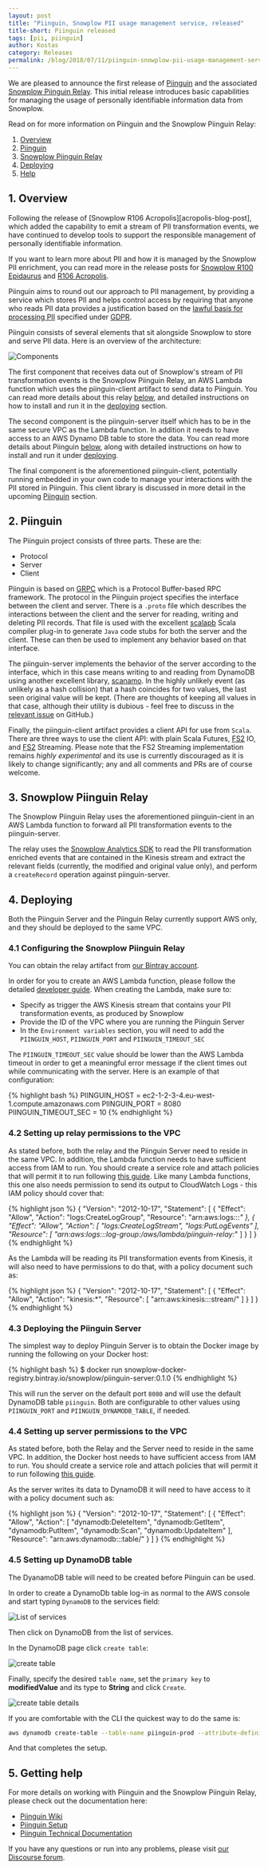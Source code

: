 ```yaml
---
layout: post
title: "Piinguin, Snowplow PII usage management service, released"
title-short: Piinguin released
tags: [pii, piinguin]
author: Kostas
category: Releases
permalink: /blog/2018/07/11/piinguin-snowplow-pii-usage-management-service-released/
---
```


We are pleased to announce the first release of [Piinguin][release-notes] and the associated [Snowplow Piinguin Relay][relay-release-notes]. This initial release introduces basic capabilities for managing the usage of personally identifiable information data from Snowplow.

Read on for more information on Piinguin and the Snowplow Piinguin Relay:

1. [Overview](#overview)
2. [Piinguin](#piinguin)
3. [Snowplow Piinguin Relay](#piinguin-relay)
4. [Deploying](#deploying)
5. [Help](#help)

<!--more-->

<h2 id="overview">1. Overview</h2>

Following the release of [Snowplow R106 Acropolis][acropolis-blog-post], which added the capability to emit a stream of PII transformation events, we have continued to develop tools to support the responsible management of personally identifiable information.

If you want to learn more about PII and how it is managed by the Snowplow PII enrichment, you can read more in the release posts for [Snowplow R100 Epidaurus][r100-blog-post] and [R106 Acropolis][r106-blog-post].

Piinguin aims to round out our approach to PII management, by providing a service which stores PII and helps control access by requiring that anyone who reads PII data provides a justification based on the [lawful basis for processing PII][lawful-basis-ico] specified under [GDPR][gdpr-eu].

Piinguin consists of several elements that sit alongside Snowplow to store and serve PII data. Here is an overview of the architecture:

![Components][components-overview]

The first component that receives data out of Snowplow's stream of PII transformation events is the Snowplow Piinguin Relay, an AWS Lambda function which uses the piinguin-client artifact to send data to Piinguin. You can read more details about this relay [below](#piinguin-relay), and detailed instructions on how to install and run it in the [deploying](#deploying) section.

The second component is the piinguin-server itself which has to be in the same secure VPC as the Lambda function. In addition it needs to have access to an AWS Dynamo DB table to store the data. You can read more details about Piinguin [below](#piinguin), along with detailed instructions on how to install and run it under [deploying](#deploying).

The final component is the aforementioned piinguin-client, potentially running embedded in your own code to manage your interactions with the PII stored in Piinguin. This client library is discussed in more detail in the upcoming [Piinguin](#piinguin) section.

<h2 id="piinguin">2. Piinguin</h2>

The Piinguin project consists of three parts. These are the:

* Protocol
* Server
* Client

Piinguin is based on [GRPC][grpc] which is a Protocol Buffer-based RPC framework. The protocol in the Piinguin project specifies the interface between the client and server. There is a `.proto` file which describes the interactions between the client and the server for reading, writing and deleting PII records. That file is used with the excellent [scalapb][scalapb] Scala compiler plug-in to generate `Java` code stubs for both the server and the client. These can then be used to implement any behavior based on that interface.

The piinguin-server implements the behavior of the server according to the interface, which in this case means writing to and reading from DynamoDB using another excellent library, [scanamo][scanamo]. In the highly unlikely event (as unlikely as a hash collision) that a hash coincides for two values, the last seen original value will be kept. (There are thoughts of keeping all values in that case, although their utility is dubious - feel free to discuss in the [relevant issue][collision-issue] on GitHub.)

Finally, the piinguin-client artifact provides a client API for use from `Scala`. There are three ways to use the client API: with plain Scala Futures, [FS2][fs2] IO, and [FS2][fs2] Streaming. Please note that the FS2 Streaming implementation remains *highly experimental* and its use is currently discouraged as it is likely to change significantly; any and all comments and PRs are of course welcome.

<h2 id="piinguin-relay">3. Snowplow Piinguin Relay</h2>

The Snowplow Piinguin Relay uses the aforementioned piinguin-cient in an AWS Lambda function to forward all PII transformation events to the piinguin-server.

The relay uses the [Snowplow Analytics SDK][analytics-sdk] to read the PII transformation enriched events that are contained in the Kinesis stream and extract the relevant fields (currently, the modified and original value only), and perform a `createRecord` operation against piinguin-server.

<h2 id="deploying">4. Deploying</h2>

Both the Piinguin Server and the Piinguin Relay currently support AWS only, and they should be deployed to the same VPC.

<h3 id="#deploying-relay">4.1 Configuring the Snowplow Piinguin Relay</h3>

You can obtain the relay artifact from [our Bintray account][snowplow-bintray].

In order for you to create an AWS Lambda function, please follow the detailed [developer guide][aws-developer-guide]. When creating the Lambda, make sure to:

* Specify as trigger the AWS Kinesis stream that contains your PII transformation events, as produced by Snowplow
* Provide the ID of the VPC where you are running the Piinguin Server
* In the `Environment variables` section, you will need to add the `PIINGUIN_HOST`, `PIINGUIN_PORT` and `PIINGUIN_TIMEOUT_SEC`

The `PIINGUIN_TIMEOUT_SEC` value should be lower than the AWS Lambda timeout in order to get a meaningful error message if the client times out while communicating with the server. Here is an example of that configuration:

{% highlight bash %}
PIINGUIN_HOST        = ec2-1-2-3-4.eu-west-1.compute.amazonaws.com
PIINGUIN_PORT        = 8080
PIINGUIN_TIMEOUT_SEC = 10
{% endhighlight %}

<h3 id="relay-iam-policy">4.2 Setting up relay permissions to the VPC</h3>

As stated before, both the relay and the Piinguin Server need to reside in the same VPC. In addition, the Lambda function needs to have sufficient access from IAM to run. You should create a service role and attach policies that will permit it to run following [this guide][role-creation]. Like many Lambda functions, this one also needs permission to send its output to CloudWatch Logs - this IAM policy should cover that:

{% highlight json %}
{
  "Version": "2012-10-17",
  "Statement": [
    {
      "Effect": "Allow",
      "Action": "logs:CreateLogGroup",
      "Resource": "arn:aws:logs:<region>:<account-id>:*"
    },
    {
      "Effect": "Allow",
      "Action": [
        "logs:CreateLogStream",
        "logs:PutLogEvents"
      ],
      "Resource": [
        "arn:aws:logs:<region>:<account-id>:log-group:/aws/lambda/piinguin-relay:*"
      ]
    }
  ]
}
{% endhighlight %}

As the Lambda will be reading its PII transformation events from Kinesis, it will also need to have permissions to do that, with a policy document such as:

{% highlight json %}
{
  "Version": "2012-10-17",
  "Statement": [
    {
      "Effect": "Allow",
      "Action": "kinesis:*",
      "Resource": [
        "arn:aws:kinesis:<region>:<account-id>:stream/<pii-events-stream-name>"
      ]
    }
  ]
}
{% endhighlight %}

<h3 id="deploying-piinguin">4.3 Deploying the Piinguin Server</h3>

The simplest way to deploy Piinguin Server is to obtain the Docker image by running the following on your Docker host:

{% highlight bash %}
$ docker run snowplow-docker-registry.bintray.io/snowplow/piinguin-server:0.1.0
{% endhighlight %}

This will run the server on the default port `8080` and will use the default DynamoDB table `piinguin`. Both are configurable to other values using `PIINGUIN_PORT` and `PIINGUIN_DYNAMODB_TABLE`, if needed.

<h3 id="piinguin-iam-policy">4.4 Setting up server permissions to the VPC</h3>

As stated before, both the Relay and the Server need to reside in the same VPC. In addition, the Docker host needs to have sufficient access from IAM to run. You should create a service role and attach policies that will permit it to run following [this guide][role-creation].

As the server writes its data to DynamoDB it will need to have access to it with a policy document such as:

{% highlight json %}
{
  "Version": "2012-10-17",
  "Statement": [
    {
      "Effect": "Allow",
      "Action": [
        "dynamodb:DeleteItem",
        "dynamodb:GetItem",
        "dynamodb:PutItem",
        "dynamodb:Scan",
        "dynamodb:UpdateItem"
      ],
      "Resource": "arn:aws:dynamodb:<region>:<account-id>:table/<table-name>"
    }
  ]
}
{% endhighlight %}

<h3 id="piinguin-dynamodb-table">4.5 Setting up DynamoDB table</h3>

The DyanamoDB table will need to be created before Piinguin can be used. 

In order to create a DynamoDb table log-in as normal to the AWS console and start typing `DynamoDB` to the services field:

![List of services][list-of-services]

Then click on DynamoDB from the list of services.

In the DynamoDB page click `create table`:

![create table][create-table]

Finally, specify the desired `table name`, set the `primary key` to **modifiedValue** and its type to **String** and click `Create`.

![create table details][create-table-details]

If you are comfortable with the CLI the quickest way to do the same is:

```bash
aws dynamodb create-table --table-name piinguin-prod --attribute-definitions AttributeName=modifiedValue,AttributeType=S --key-schema AttributeName=modifiedValue,KeyType=HASH --provisioned-throughput ReadCapacityUnits=1,WriteCapacityUnits=1
```

And that completes the setup.

<h2 id="help">5. Getting help</h2>

For more details on working with Piinguin and the Snowplow Piinguin Relay, please check out the documentation here:

* [Piinguin Wiki][piinguin-wiki]
* [Piinguin Setup][piinguin-setup]
* [Piinguin Technical Documentation][piinguin-technical-documentation]

If you have any questions or run into any problems, please visit [our Discourse forum][discourse].

[release-notes]: https://github.com/snowplow-incubator/piinguin/releases/tag/0.1.0
[relay-release-notes]: https://github.com/snowplow-incubator/snowplow-piinguin-relay/releases/tag/0.1.0

[r100-blog-post]: https://snowplowanalytics.com/blog/2018/02/27/snowplow-r100-epidaurus-released-with-pii-pseudonymization-support/
[r106-blog-post]: https://snowplowanalytics.com/blog/2018/06/14/snowplow-r106-acropolis-released-with-pii-enrichment-upgrade/

[lawful-basis-ico]: https://ico.org.uk/for-organisations/guide-to-the-general-data-protection-regulation-gdpr/lawful-basis-for-processing/#ib3
[gdpr-eu]: https://www.eugdpr.org/
[components-overview]: /assets/img/blog/2018/07/piinguin-diagram.png
[grpc]: https://grpc.io/
[scalapb]: https://github.com/thesamet/sbt-protoc
[scanamo]: https://www.scanamo.org/
[fs2]: https://github.com/functional-streams-for-scala/fs2
[analytics-sdk]: https://github.com/snowplow/snowplow/wiki/Snowplow-Analytics-SDK
[collision-issue]: https://github.com/snowplow-incubator/piinguin/issues/8
[aws-developer-guide]: https://docs.aws.amazon.com/lambda/latest/dg/welcome.html
[role-creation]: https://docs.aws.amazon.com/IAM/latest/UserGuide/id_roles_create_for-service.html
[snowplow-bintray]: https://bintray.com/snowplow/snowplow-generic/snowplow-piinguin-relay#files

[discourse]: https://discourse.snowplowanalytics.com/
[list-of-services]: /assets/img/blog/2018/07/list-of-services.png
[create-table]: /assets/img/blog/2018/07/create-table.png
[create-table-details]: /assets/img/blog/2018/07/create-table-details.png

[piinguin-wiki]: https://github.com/snowplow-incubator/piinguin/wiki
[piinguin-setup]: https://github.com/snowplow-incubator/piinguin/wiki/Setting-up-Piinguin
[piinguin-technical-documentation]: https://github.com/snowplow-incubator/piinguin/wiki/Piinguin-technical-documentation